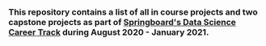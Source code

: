### This repository contains a list of all in course projects and two capstone projects as part of [Springboard's Data Science Career Track](https://in.springboard.com/courses/data-science-career-program-online/) during August 2020 - January 2021.
